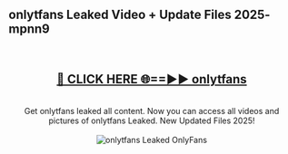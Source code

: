 <h2>onlytfans Leaked Video + Update Files 2025- mpnn9</h2>
<br>
<div align="center">
<h2><a href="https://libra.edu.pl?onlytfans" rel="nofollow">🔴 CLICK HERE 🌐==►► onlytfans</a></h2>
<br>
Get onlytfans leaked all content. Now you can access all videos and pictures of onlytfans Leaked. New Updated Files 2025!
<br>
<br>
<a href="https://libra.edu.pl?onlytfans" rel="nofollow" data-target="animated-image.originalLink"><img src="https://i.ibb.co.com/WyWwxjT/player-gif2.gif" alt="onlytfans Leaked OnlyFans" style="max-width: 100%; display: inline-block;" data-target="animated-image.originalImage"></a>
</div>
<br>